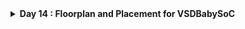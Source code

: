 <details>
  <Summary><strong> Day 14 : Floorplan and Placement for VSDBabySoC</strong></summary>

# Contents
- [RTL2GDS Flow for VSDBabySoC: Initial Steps](#rtl2gds-flow-for-vsdbabysoc)
- [Run Synthesis](#synthesis)
- [Run Floorplan](#run-fp)
  - [Error and fix](#error-and-fix)
  - [Floorplan result (GUI)](#fp-result)
- [Run Placement](#run-plc)
  - [Placement Result (GUI)](#plc-result)

**Structure of OpenROAD-flow-scripts**
```bash
├── OpenROAD-flow-scripts             
│   ├── docker           
│   ├── docs               
│   ├── flow               
|   ├── jenkins          
│   ├── tools           
│   ├── etc              
│   ├── setup.sh    
```
**flow directory**
```bash
 ├── flow           
 │   ├── designs         
 │   ├── makefile       
 │   ├── platforms         
 |   ├── tutorials        
 │   ├── util            
 │   ├── scripts    
```

<a id="rtl2gds-flow-for-vsdbabysoc"></a>
# RTL2GDS Flow for VSDBabySoC : Initial Steps
1. **Create Directories:**
   - Inside `OpenROAD-flow-scripts/flow/designs/sky130hd/`, create a folder named `vsdbabysoc`.
   - Create another folder named `vsdbabysoc` in `OpenROAD-flow-scripts/flow/designs/src/` and place all Verilog files here.

2. **Copy Folders:**
   - From your `VSDBabySoC` folder, copy the following folders into `sky130hd/vsdbabysoc`:
     - **gds:** Contains `avsddac.gds`, `avsdpll.gds`.
     - **include:** Contains `sandpiper.vh`, `sandpiper_gen.vh`, `sp_default.vh`, `sp_verilog.vh`.
     - **lef:** Contains `avsddac.lef`, `avsdpll.lef`.
     - **lib:** Contains `avsddac.lib`, `avsdpll.lib`.

3. **Copy Constraint and Configuration Files:**
   - Copy `vsdbabysoc_synthesis.sdc` into `sky130hd/vsdbabysoc`.
   - Copy `macro.cfg` and `pin_order.cfg` into `sky130hd/vsdbabysoc`.

4. **Create Config File:**
   - Create a `config.mk` file in `sky130hd/vsdbabysoc` with the required configuration details. 

##### the file details are given below
```bash
# Design and Platform Configuration
export DESIGN_NICKNAME = vsdbabysoc
export DESIGN_NAME = vsdbabysoc
export PLATFORM    = sky130hd

# Design Paths
export vsdbabysoc_DIR = /home/sdudigani/OpenROAD-flow-scripts/flow/designs/sky130hd/$(DESIGN_NICKNAME)

# Explicitly list Verilog files for synthesis
export VERILOG_FILES = /home/sdudigani/OpenROAD-flow-scripts/flow/designs/src/vsdbabysoc/vsdbabysoc.v \
                    /home/sdudigani/OpenROAD-flow-scripts/flow/designs/src/vsdbabysoc/rvmyth.v \
                    /home/sdudigani/OpenROAD-flow-scripts/flow/designs/src/vsdbabysoc/clk_gate.v


# Include Directory for Verilog Header Files
export VERILOG_INCLUDE_DIRS = $(vsdbabysoc_DIR)/include

# Constraints File
export SDC_FILE = $(vsdbabysoc_DIR)/vsdbabysoc_synthesis.sdc

# Additional GDS Files
export ADDITIONAL_GDS = $(vsdbabysoc_DIR)/gds/avsddac.gds \
                       $(vsdbabysoc_DIR)/gds/avsdpll.gds

# Additional LEF Files
export ADDITIONAL_LEFS = $(vsdbabysoc_DIR)/lef/avsddac.lef \
                       $(vsdbabysoc_DIR)/lef/avsdpll.lef

# Additional LIB Files
export ADDITIONAL_LIBS = $(vsdbabysoc_DIR)/lib/avsddac.lib \
                       $(vsdbabysoc_DIR)/lib/avsdpll.lib

# Pin Order and Macro Placement Configurations
export FP_PIN_ORDER_CFG = $(vsdbabysoc_DIR)/pin_order.cfg
export MACRO_PLACEMENT_CFG = $(vsdbabysoc_DIR)/macro.cfg

# Clock Configuration
export CLOCK_PORT = CLK
export CLOCK_NET  = $(CLOCK_PORT)
export CLOCK_PERIOD = 20.0

# Floorplanning Configuration
export DIE_AREA   = 0 0 1600 1600
export CORE_AREA  = 20 20 1590 1590

# Placement Configuration
export PLACE_PINS_ARGS = -exclude left:0-600 -exclude left:1000-1600 -exclude right:* -exclude top:* -exclude bottom:*

# Tuning for Timing and Buffers
export TNS_END_PERCENT     = 100
export REMOVE_ABC_BUFFERS  = 1
export CTS_BUF_DISTANCE    = 600
export SKIP_GATE_CLONING   = 1

# Magic Tool Configuration
export MAGIC_ZEROIZE_ORIGIN = 0
export MAGIC_EXT_USE_GDS    = 1
```
**File structure after the setup**
```bash
sdudigani@sdudigani-VirtualBox:~/OpenROAD-flow-scripts/flow/designs/src/vsdbabysoc$ ls -ltrh
total 3.1M
-rw-rw-r-- 1 sdudigani sdudigani  947 Jun 30 14:05 avsdpll.v
-rw-rw-r-- 1 sdudigani sdudigani 1.1K Jun 30 14:05 avsddac.v
-rwxrwxr-x 1 sdudigani sdudigani 1.3K Jun 30 14:05 testbench.v
-rw-rw-r-- 1 sdudigani sdudigani  603 Jun 30 14:05 testbench.rvmyth.post-routing.v
-rw-rw-r-- 1 sdudigani sdudigani 2.3M Jun 30 14:05 sky130_fd_sc_hd.v
-rw-rw-r-- 1 sdudigani sdudigani  17K Jun 30 14:05 rvmyth.v
-rw-rw-r-- 1 sdudigani sdudigani  11K Jun 30 14:05 rvmyth.tlv
-rw-rw-r-- 1 sdudigani sdudigani  19K Jun 30 14:05 rvmyth_gen.v
-rw-rw-r-- 1 sdudigani sdudigani 3.1K Jun 30 14:05 pseudo_rand.sv
-rw-rw-r-- 1 sdudigani sdudigani  908 Jun 30 14:05 pseudo_rand_gen.sv
-rw-rw-r-- 1 sdudigani sdudigani 1.7K Jun 30 14:05 clk_gate.v
-rw-rw-r-- 1 sdudigani sdudigani  590 Jun 30 14:05 vsdbabysoc.v
-rw-rw-r-- 1 sdudigani sdudigani 743K Jun 30 14:05 vsdbabysoc.synth.v
lrwxrwxrwx 1 sdudigani sdudigani   90 Jun 30 14:06 primitives.v -> /home/sdudigani/VLSI/sky130RTLDesignAndSynthesisWorkshop/my_lib/verilog_model/primitives.v
```

```bash
sdudigani@sdudigani-VirtualBox:~/OpenROAD-flow-scripts/flow/designs/sky130hd/vsdbabysoc$ ls -ltrh
total 28K
drwxrwxr-x 2 sdudigani sdudigani 4.0K Jun 30 14:09 gds
drwxrwxr-x 2 sdudigani sdudigani 4.0K Jun 30 14:09 include
drwxrwxr-x 2 sdudigani sdudigani 4.0K Jun 30 14:09 lef
drwxrwxr-x 2 sdudigani sdudigani 4.0K Jun 30 14:09 lib
lrwxrwxrwx 1 sdudigani sdudigani   58 Jun 30 14:10 macro.cfg -> /home/VLSI/VSDBabySoC/src/layout_conf/vsdbabysoc/macro.cfg
lrwxrwxrwx 1 sdudigani sdudigani   62 Jun 30 14:10 pin_order.cfg -> /home/VLSI/VSDBabySoC/src/layout_conf/vsdbabysoc/pin_order.cfg
-rw-rw-r-- 1 sdudigani sdudigani 2.0K Jun 30 14:12 config.mk
-rw-rw-r-- 1 sdudigani sdudigani   73 Jun 30 14:14 vsdbabysoc_synthesis.sdc
sdudigani@sdudigani-VirtualBox:~/OpenROAD-flow-scripts/flow/designs/sky130hd/vsdbabysoc$ 
```

### Now go to terminal and run the following commands:
```bash
cd OpenROAD-flow-scripts
source env.sh
cd flow
```
![Alt Text](images/1.png)

<a id="synthesis"></a>
### Run Synthesis
```bash
make DESIGN_CONFIG=./designs/sky130hd/vsdbabysoc/config.mk synth
```
![Alt Text](images/2.png)

**Synthesis netlist**
```bash
sdudigani@sdudigani-VirtualBox:~/OpenROAD-flow-scripts/flow$ gvim results/sky130hd/vsdbabysoc/base/1_1_yosys.v 
```
![Alt Text](images/3_netlist.png)

**Synthesis log**
```bash
sdudigani@sdudigani-VirtualBox:~/OpenROAD-flow-scripts/flow$ gvim logs/sky130hd/vsdbabysoc/base/1_1_yosys.log 
```
![Alt Text](images/3_log.png)

**Synthesis Check**
```bash
sdudigani@sdudigani-VirtualBox:~/OpenROAD-flow-scripts/flow$ gvim reports/sky130hd/vsdbabysoc/base/synth_check.txt 
```
![Alt Text](images/3_synth_check.png)

**Synthesis Stat**
```bash
sdudigani@sdudigani-VirtualBox:~/OpenROAD-flow-scripts/flow$ gvim reports/sky130hd/vsdbabysoc/base/synth_stat.txt 
```

<details>
  <Summary><strong> synth_stat.txt</strong></summary>

```bash
20. Printing statistics.

=== vsdbabysoc ===

   Number of wires:               6551
   Number of wire bits:           6551
   Number of public wires:        1285
   Number of public wire bits:    1285
   Number of ports:                  7
   Number of port bits:              7
   Number of memories:               0
   Number of memory bits:            0
   Number of processes:              0
   Number of cells:               6440
     avsddac                         1
     avsdpll                         1
     sky130_fd_sc_hd__a2111o_1       1
     sky130_fd_sc_hd__a2111oi_0      3
     sky130_fd_sc_hd__a2111oi_2      1
     sky130_fd_sc_hd__a211o_1        9
     sky130_fd_sc_hd__a211o_2        1
     sky130_fd_sc_hd__a211oi_1      47
     sky130_fd_sc_hd__a21bo_2        1
     sky130_fd_sc_hd__a21boi_1       1
     sky130_fd_sc_hd__a21o_1        29
     sky130_fd_sc_hd__a21oi_1      816
     sky130_fd_sc_hd__a21oi_2        1
     sky130_fd_sc_hd__a221o_1       10
     sky130_fd_sc_hd__a221oi_1      51
     sky130_fd_sc_hd__a221oi_2       4
     sky130_fd_sc_hd__a22o_1        45
     sky130_fd_sc_hd__a22oi_1      183
     sky130_fd_sc_hd__a22oi_2        1
     sky130_fd_sc_hd__a2bb2oi_1      4
     sky130_fd_sc_hd__a311o_1        3
     sky130_fd_sc_hd__a311o_2        1
     sky130_fd_sc_hd__a311oi_1      37
     sky130_fd_sc_hd__a311oi_2       1
     sky130_fd_sc_hd__a31o_2        16
     sky130_fd_sc_hd__a31oi_1       44
     sky130_fd_sc_hd__a31oi_2        1
     sky130_fd_sc_hd__a32o_1         2
     sky130_fd_sc_hd__a32oi_1        5
     sky130_fd_sc_hd__a41o_1         4
     sky130_fd_sc_hd__a41oi_1        3
     sky130_fd_sc_hd__a41oi_2        2
     sky130_fd_sc_hd__and2_0         2
     sky130_fd_sc_hd__and2_1        22
     sky130_fd_sc_hd__and3_1        38
     sky130_fd_sc_hd__and4_1         3
     sky130_fd_sc_hd__buf_1         38
     sky130_fd_sc_hd__buf_2         35
     sky130_fd_sc_hd__buf_4          8
     sky130_fd_sc_hd__buf_6          7
     sky130_fd_sc_hd__buf_8          2
     sky130_fd_sc_hd__clkbuf_1     502
     sky130_fd_sc_hd__clkbuf_2       7
     sky130_fd_sc_hd__clkbuf_8       1
     sky130_fd_sc_hd__clkinv_1       6
     sky130_fd_sc_hd__conb_1         1
     sky130_fd_sc_hd__dfxtp_1     1144
     sky130_fd_sc_hd__fa_1           4
     sky130_fd_sc_hd__ha_1         101
     sky130_fd_sc_hd__inv_1         94
     sky130_fd_sc_hd__inv_2          1
     sky130_fd_sc_hd__mux2_2        39
     sky130_fd_sc_hd__mux2i_1       76
     sky130_fd_sc_hd__mux2i_2        3
     sky130_fd_sc_hd__mux2i_4        4
     sky130_fd_sc_hd__mux4_1        12
     sky130_fd_sc_hd__mux4_2        79
     sky130_fd_sc_hd__nand2_1     1371
     sky130_fd_sc_hd__nand2b_1      24
     sky130_fd_sc_hd__nand3_1      228
     sky130_fd_sc_hd__nand3b_1      37
     sky130_fd_sc_hd__nand4_1       51
     sky130_fd_sc_hd__nand4b_1       1
     sky130_fd_sc_hd__nor2_1       264
     sky130_fd_sc_hd__nor2b_1       54
     sky130_fd_sc_hd__nor3_1        52
     sky130_fd_sc_hd__nor3b_1        7
     sky130_fd_sc_hd__nor4_1        20
     sky130_fd_sc_hd__o2111ai_1      1
     sky130_fd_sc_hd__o211a_1        1
     sky130_fd_sc_hd__o211ai_1      48
     sky130_fd_sc_hd__o211ai_2       4
     sky130_fd_sc_hd__o21a_1        28
     sky130_fd_sc_hd__o21ai_0      385
     sky130_fd_sc_hd__o21ai_1       22
     sky130_fd_sc_hd__o21ai_2        9
     sky130_fd_sc_hd__o21ba_2        2
     sky130_fd_sc_hd__o21bai_1       8
     sky130_fd_sc_hd__o221a_2        2
     sky130_fd_sc_hd__o221ai_1      19
     sky130_fd_sc_hd__o22a_1        33
     sky130_fd_sc_hd__o22ai_1       17
     sky130_fd_sc_hd__o2bb2ai_1      6
     sky130_fd_sc_hd__o311a_1        3
     sky130_fd_sc_hd__o311ai_0       4
     sky130_fd_sc_hd__o311ai_1       2
     sky130_fd_sc_hd__o31a_1         7
     sky130_fd_sc_hd__o31ai_1       34
     sky130_fd_sc_hd__o31ai_4        1
     sky130_fd_sc_hd__o32a_1         2
     sky130_fd_sc_hd__o32ai_1        3
     sky130_fd_sc_hd__o41ai_1        4
     sky130_fd_sc_hd__o41ai_2        1
     sky130_fd_sc_hd__or2_1          1
     sky130_fd_sc_hd__or2_2          8
     sky130_fd_sc_hd__or3_1         20
     sky130_fd_sc_hd__or3b_1         2
     sky130_fd_sc_hd__or3b_2         2
     sky130_fd_sc_hd__or4_1          9
     sky130_fd_sc_hd__or4b_2         1
     sky130_fd_sc_hd__xnor2_1       57
     sky130_fd_sc_hd__xor2_1        27

   Area for cell type \avsddac is unknown!
   Area for cell type \avsdpll is unknown!

   Chip area for module '\vsdbabysoc': 52933.267200
     of which used for sequential elements: 22901.964800 (43.27%)
```
</details>

<a id="run-fp"></a>
### Run Floorplan
```bash
make DESIGN_CONFIG=./designs/sky130hd/vsdbabysoc/config.mk floorplan
```
![Alt Text](images/fp_error.png)

<a id="error-and-fix"></a>
#### Error and Fix
The floorplan command resulted in the following error:
```bash
Running floorplan.tcl, stage 2_1_floorplan
[ERROR STA-0164] /home/sdudigani/OpenROAD-flow-scripts/flow/designs/sky130hd/vsdbabysoc/lib/avsdpll.lib line 54, syntax error
Error: floorplan.tcl, 4 STA-0164
```

<a id="fp-result"></a>
#### Floorplan Result (GUI)
```bash
make DESIGN_CONFIG=./designs/sky130hd/vsdbabysoc/config.mk gui_floorplan
```

<a id="run-plc"></a>
### Run Placement
```bash
make DESIGN_CONFIG=./designs/sky130hd/vsdbabysoc/config.mk place
```

<a id="plc-result"></a>
#### Placement Result (GUI)
```bash
make DESIGN_CONFIG=./designs/sky130hd/vsdbabysoc/config.mk gui_place
```

**Placement Density heatmap in OpenROAD:**
Go to **Tools --> Heat maps --> Placement Density**


